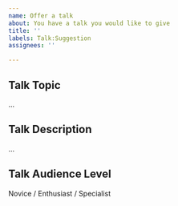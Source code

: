 ```yaml
---
name: Offer a talk
about: You have a talk you would like to give
title: ''
labels: Talk:Suggestion
assignees: ''

---
```


## Talk Topic

...

## Talk Description

...

## Talk Audience Level

Novice / Enthusiast / Specialist

